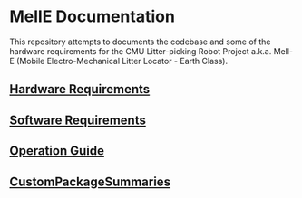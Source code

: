 # MellE Documentation
This repository attempts to documents the codebase and some of the hardware requirements for the CMU Litter-picking Robot Project a.k.a. Mell-E (Mobile Electro-Mechanical Litter Locator - Earth Class).

## [Hardware Requirements](https://github.com/LitterBot2017/MellE_Documentation/blob/master/Hardware.md) 
## [Software Requirements](https://github.com/LitterBot2017/MellE_Documentation/blob/master/Software.md)
## [Operation Guide](https://github.com/LitterBot2017/MellE_Documentation/blob/master/Operation.md)

## [CustomPackageSummaries](https://github.com/LitterBot2017/MellE_Documentation/blob/master/CustomPackageSummaries.md)
